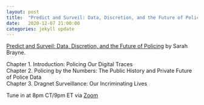 ```yaml
---
layout: post
title:  "Predict and Surveil: Data, Discretion, and the Future of Policing 1/3"
date:   2020-12-07 21:00:00
categories: jekyll update
---
```


[Predict and Surveil: Data, Discretion, and the Future of Policing](https://bookshop.org/books/predict-and-surveil-data-discretion-and-the-future-of-policing/9780190684099?aid=13448&listref=civic-tech-book-club-reading-list) by Sarah Brayne.

Chapter 1. Introduction: Policing Our Digital Traces  
Chapter 2. Policing by the Numbers: The Public History and Private Future of Police Data  
Chapter 3. Dragnet Surveillance: Our Incriminating Lives  

Tune in at 8pm CT/9pm ET via [Zoom](https://harvard.zoom.us/j/97704612486)
